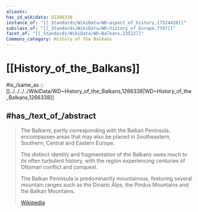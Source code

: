 ```yaml
---
aliases:
has_id_wikidata: Q1266338
instance_of: "[[_Standards/WikiData/WD~aspect_of_history,17524420]]"
subclass_of: "[[_Standards/WikiData/WD~history_of_Europe,7787]]"
facet_of: "[[_Standards/WikiData/WD~Balkans,23522]]"
Commons_category: History of the Balkans
---
```


# [[History_of_the_Balkans]] 

#is_/same_as :: [[../../../../WikiData/WD~History_of_the_Balkans,1266338|WD~History_of_the_Balkans,1266338]]  

## #has_/text_of_/abstract 

> The Balkans, partly corresponding with the Balkan Peninsula, encompasses areas 
> that may also be placed in Southeastern, Southern, Central and Eastern Europe. 
> 
> The distinct identity and fragmentation of the Balkans owes much to its often turbulent history, 
> with the region experiencing centuries of Ottoman conflict and conquest. 
> 
> The Balkan Peninsula is predominantly mountainous, 
> featuring several mountain ranges such as the Dinaric Alps, 
> the Pindus Mountains and the Balkan Mountains.
>
> [Wikipedia](https://en.wikipedia.org/wiki/History%20of%20the%20Balkans) 

